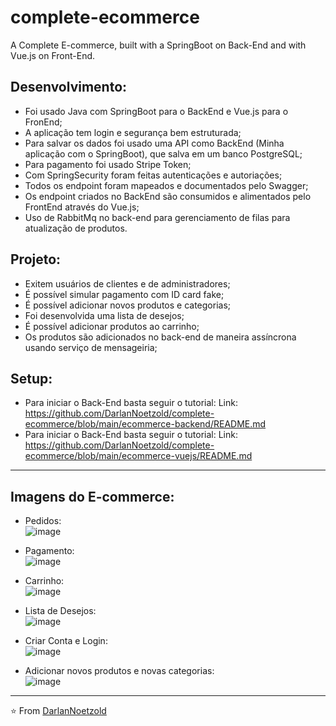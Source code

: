# complete-ecommerce
A Complete E-commerce, built with a SpringBoot on Back-End and with Vue.js on Front-End.

## Desenvolvimento:
* Foi usado Java com SpringBoot para o BackEnd e Vue.js para o FronEnd;
* A aplicação tem login e segurança bem estruturada;
* Para salvar os dados foi usado uma API como BackEnd (Minha aplicação com o SpringBoot), que salva em um banco PostgreSQL;
* Para pagamento foi usado Stripe Token;
* Com SpringSecurity foram feitas autenticações e autoriações;
* Todos os endpoint foram mapeados e documentados pelo Swagger;
* Os endpoint criados no BackEnd são consumidos e alimentados pelo FrontEnd através do Vue.js;
* Uso de RabbitMq no back-end para gerenciamento de filas para atualização de produtos.


## Projeto:
* Exitem usuários de clientes e de administradores;
* É possível simular pagamento com ID card fake;
* É possível adicionar novos produtos e categorias;
* Foi desenvolvida uma lista de desejos;
* É possível adicionar produtos ao carrinho;
* Os produtos são adicionados no back-end de maneira assíncrona usando serviço de mensageiria;

## Setup:
* Para iniciar o Back-End basta seguir o tutorial:
Link: https://github.com/DarlanNoetzold/complete-ecommerce/blob/main/ecommerce-backend/README.md
* Para iniciar o Back-End basta seguir o tutorial:
Link: https://github.com/DarlanNoetzold/complete-ecommerce/blob/main/ecommerce-vuejs/README.md

---
## Imagens do E-commerce:
* Pedidos:
<br>![image](https://user-images.githubusercontent.com/41628589/205276353-37db0983-9c9e-47c1-b78c-1943961f0159.png)

* Pagamento:
<br>![image](https://user-images.githubusercontent.com/41628589/205277771-7889d236-4ea6-46b4-85b4-8b2717cd1c57.png)

* Carrinho:
<br>![image](https://user-images.githubusercontent.com/41628589/205278053-c2915618-a025-4811-bb41-2892773b27b7.png)

* Lista de Desejos:
<br>![image](https://user-images.githubusercontent.com/41628589/205278166-7a46ce8b-4831-487d-97aa-010aa4915e92.png)

* Criar Conta e Login:
<br>![image](https://user-images.githubusercontent.com/41628589/205278295-7a5f1fd4-cca9-465a-a2d7-aaf64b9e38f5.png)

* Adicionar novos produtos e novas categorias:
<br>![image](https://user-images.githubusercontent.com/41628589/205279578-68e904ed-a8d1-48dd-9b8b-9b0a52cb6466.png)

---
⭐️ From [DarlanNoetzold](https://github.com/DarlanNoetzold)
